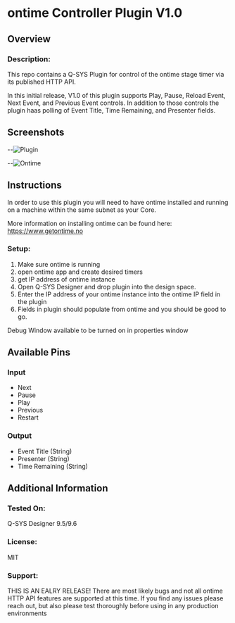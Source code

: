# ontime Controller Plugin V1.0

## Overview
### Description:
This repo contains a Q-SYS Plugin for control of the ontime stage timer via its published HTTP API.

In this initial release, V1.0 of this plugin supports Play, Pause, Reload Event, Next Event, and Previous Event controls. In addition to those controls the plugin haas polling of Event Title, Time Remaining, and Presenter fields.

## Screenshots

--![Plugin](https://raw.githubusercontent.com/ecarlson88/Q-SYS-ontime-Controller-Plugin/blob/main/Ontime_Plugin.png)






--![Ontime](https://raw.githubusercontent.com/ecarlson88/Q-SYS-ontime-Controller-Plugin/blob/main/ontime_app.png)



## Instructions
In order to use this plugin you will need to have ontime installed and running on a machine within the same subnet as your Core.

More information on installing ontime can be found here: https://www.getontime.no


### Setup:
1. Make sure ontime is running
2. open ontime app and create desired timers
3. get IP address of ontime instance 
4. Open Q-SYS Designer and drop plugin into the design space.
4. Enter the IP address of your ontime instance into the ontime IP field in the plugin
5. Fields in plugin should populate from ontime and you should be good to go.

Debug Window available to be turned on in properties window

## Available Pins

### Input
- Next
- Pause
- Play
- Previous
- Restart
### Output
- Event Title (String)
- Presenter (String)
- Time Remaining (String)

## Additional Information
### Tested On:
Q-SYS Designer 9.5/9.6
### License:
MIT
### Support:
THIS IS AN EALRY RELEASE! There are most likely bugs and not all ontime HTTP API features are supported at this time. If you find any issues please reach out, but also please test thoroughly  before using in any production environments
